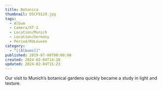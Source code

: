 ```yaml
---
title: Botanica
thumbnail: DSCF9129.jpg
tags:
  - Album
  - Camera/XT-2
  - Location/Munich
  - Location/Germany
  - Period/KULeuven
category:
  - "[[Albums]]"
published: 2019-07-08T00:00:00
created: 2024-02-04T14:18
updated: 2024-02-04T15:23
---
```

Our visit to Munich’s botanical gardens quickly became a study in light and texture.
